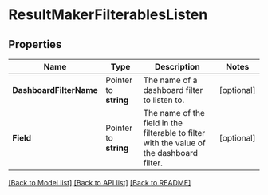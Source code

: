 # ResultMakerFilterablesListen

## Properties

Name | Type | Description | Notes
------------ | ------------- | ------------- | -------------
**DashboardFilterName** | Pointer to **string** | The name of a dashboard filter to listen to. | [optional] 
**Field** | Pointer to **string** | The name of the field in the filterable to filter with the value of the dashboard filter. | [optional] 

[[Back to Model list]](../README.md#documentation-for-models) [[Back to API list]](../README.md#documentation-for-api-endpoints) [[Back to README]](../README.md)



